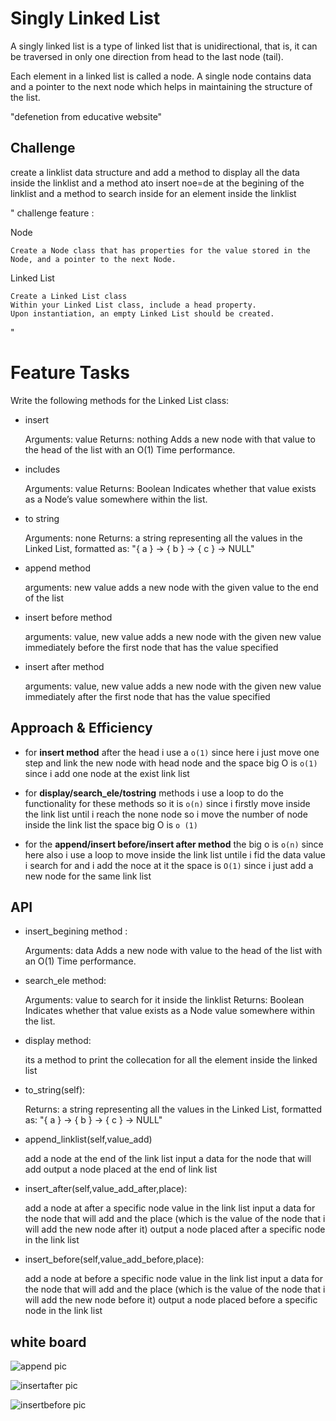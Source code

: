 # Singly Linked List
<!-- Short summary or background information -->
A singly linked list is a type of linked list that is unidirectional, that is, it can be traversed in only one direction from head to the last node (tail).

Each element in a linked list is called a node. A single node contains data and a pointer to the next node which helps in maintaining the structure of the list.

"defenetion from educative website"
## Challenge
<!-- Description of the challenge -->
create a linklist data structure and 
add a method to display all the data inside the linklist and a method ato insert noe=de at the begining of the linklist and a method to search inside for an element inside the linklist 

"
challenge feature :

Node

    Create a Node class that has properties for the value stored in the Node, and a pointer to the next Node.

Linked List

    Create a Linked List class
    Within your Linked List class, include a head property.
    Upon instantiation, an empty Linked List should be created.

"
# Feature Tasks

Write the following methods for the Linked List class:

- insert

    Arguments: value
    Returns: nothing
    Adds a new node with that value to the head of the list with an O(1) Time performance.

- includes

    Arguments: value
    Returns: Boolean
    Indicates whether that value exists as a Node’s value somewhere within the list.

- to string

    Arguments: none
    Returns: a string representing all the values in the Linked List, formatted as:
    "{ a } -> { b } -> { c } -> NULL"


- append method 

    arguments: new value
    adds a new node with the given value to the end of the list
    
- insert before method 

    arguments: value, new value
    adds a new node with the given new value immediately before the first  node that has the value specified
    
- insert after method 

    arguments: value, new value
    adds a new node with the given new value immediately after the first node that has the value specified


## Approach & Efficiency
<!-- What approach did you take? Why? What is the Big O space/time for this approach? -->
- for **insert method** after the head i use a `o(1)` since here i just move one step and link the new node with head node and the space big O is `o(1)` since i add one node at the exist link list   

- for **display/search_ele/tostring** methods i use a loop to do the functionality for these methods so it is `o(n)` since i firstly move inside the link list until i reach the none node so i move the number of node inside the link list 
the space big O is `o (1)`

- for the **append/insert before/insert after method** the big o is 
`o(n)` since here also i use a loop to move inside the link list untile i fid the data value i search for and i add the noce at it 
the space is `O(1)` since i just add a new node for the same link list  


## API
<!-- Description of each method publicly available to your Linked List -->

- insert_begining method :        
    
    Arguments: data
    Adds a new node with value to the head of the list with an O(1) Time performance.

- search_ele method:

    Arguments: value to search for it inside the linklist 
    Returns: Boolean
    Indicates whether that value exists as a Node  value somewhere within the list.

- display method: 
    
    its a method to print the collecation for all the element inside the linked list 
        
- to_string(self):
        
    Returns: a string representing all the values in the Linked List, formatted as:
    "{ a } -> { b } -> { c } -> NULL"
- append_linklist(self,value_add)
    
    add a node at the end of the link list 
    input a data for the node that will add
    output a node placed at the end of link list 

- insert_after(self,value_add_after,place):
        
    add a node at after a specific node value in the link list 
    input a data for the node that will add and 
    the place (which is the value of the node that i will add the new node after it)
    output a node placed after a specific node in the link list 
- insert_before(self,value_add_before,place):

    add a node at before a specific node value in the link list 
    input a data for the node that will add and 
    the place (which is the value of the node that i will add the new node before it)
    output a node placed before a specific node in the link list 
## white board  

![append pic](/pic/append.jpg "append pic")

![insertafter pic](/pic/insertafter.jpg "insert afrter pic")

![insertbefore pic](/pic/insertbefore.jpg "insert before pic")
